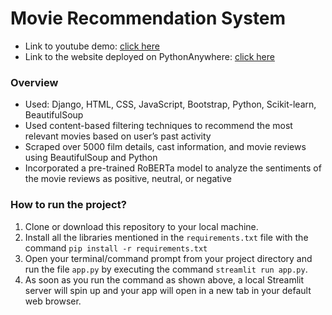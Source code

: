 # Movie Recommendation System
* Link to youtube demo: [click here](https://www.youtube.com/watch?v=iEu0obs3QnM)
* Link to the website deployed on PythonAnywhere: [click here](http://leoleopython.pythonanywhere.com/)

### Overview
* Used: Django, HTML, CSS, JavaScript, Bootstrap, Python, Scikit-learn, BeautifulSoup
* Used content-based filtering techniques to recommend the most relevant movies based on user’s past activity
* Scraped over 5000 film details, cast information, and movie reviews using BeautifulSoup and Python
* Incorporated a pre-trained RoBERTa model to analyze the sentiments of the movie reviews as positive, neutral, or negative

### How to run the project?
1. Clone or download this repository to your local machine.
2. Install all the libraries mentioned in the `requirements.txt` file with the command `pip install -r requirements.txt`
3. Open your terminal/command prompt from your project directory and run the file `app.py` by executing the command `streamlit run app.py`.
4. As soon as you run the command as shown above, a local Streamlit server will spin up and your app will open in a new tab in your default web browser.
